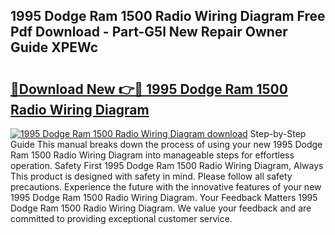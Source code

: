 ## 1995 Dodge Ram 1500 Radio Wiring Diagram Free Pdf Download - Part-G5l New Repair Owner Guide XPEWc

# <h2><a href="http://dfsl1q2.blite.top/?on=1995+Dodge+Ram+1500+Radio+Wiring+Diagram">🔗Download New 👉🔴 1995 Dodge Ram 1500 Radio Wiring Diagram</a></h2>

[![1995 Dodge Ram 1500 Radio Wiring Diagram download](https://i.imgur.com/lujVjoI.png)](http://dfsl1q2.blite.top/?on=1995+Dodge+Ram+1500+Radio+Wiring+Diagram)
Step-by-Step Guide This manual breaks down the process of using your new 1995 Dodge Ram 1500 Radio Wiring Diagram into manageable steps for effortless operation. Safety First 1995 Dodge Ram 1500 Radio Wiring Diagram, Always This product is designed with safety in mind. Please follow all safety precautions. Experience the future with the innovative features of your new 1995 Dodge Ram 1500 Radio Wiring Diagram. Your Feedback Matters 1995 Dodge Ram 1500 Radio Wiring Diagram. We value your feedback and are committed to providing exceptional customer service.
